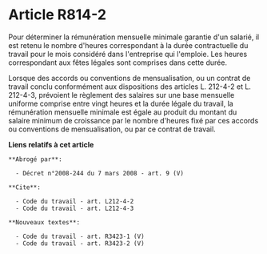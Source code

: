 # Article R814-2

Pour déterminer la rémunération mensuelle minimale garantie d'un salarié, il est retenu le nombre d'heures correspondant à la
durée contractuelle du travail pour le mois considéré dans l'entreprise qui l'emploie. Les heures correspondant aux fêtes
légales sont comprises dans cette durée.

Lorsque des accords ou conventions de mensualisation, ou un contrat de travail conclu conformément aux dispositions des
articles L. 212-4-2 et L. 212-4-3, prévoient le règlement des salaires sur une base mensuelle uniforme comprise entre vingt
heures et la durée légale du travail, la rémunération mensuelle minimale est égale au produit du montant du salaire minimum
de croissance par le nombre d'heures fixé par ces accords ou conventions de mensualisation, ou par ce contrat de travail.

**Liens relatifs à cet article**

	**Abrogé par**:

	  - Décret n°2008-244 du 7 mars 2008 - art. 9 (V)

	**Cite**:

	  - Code du travail - art. L212-4-2
	  - Code du travail - art. L212-4-3

	**Nouveaux textes**:

	  - Code du travail - art. R3423-1 (V)
	  - Code du travail - art. R3423-2 (V)
